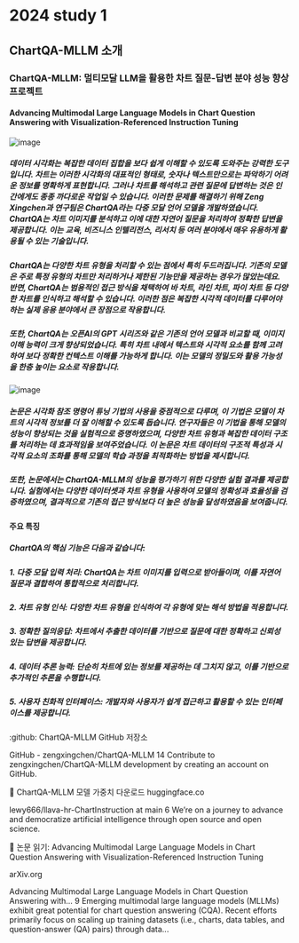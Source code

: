 # 2024 study 1

## ChartQA-MLLM 소개

### ChartQA-MLLM: 멀티모달 LLM을 활용한 차트 질문-답변 분야 성능 향상 프로젝트

#### Advancing Multimodal Large Language Models in Chart Question Answering with Visualization-Referenced Instruction Tuning

![image](https://github.com/user-attachments/assets/2d534611-84a2-4259-85a8-17988b1ddd23)


##### 데이터 시각화는 복잡한 데이터 집합을 보다 쉽게 이해할 수 있도록 도와주는 강력한 도구입니다. 차트는 이러한 시각화의 대표적인 형태로, 숫자나 텍스트만으로는 파악하기 어려운 정보를 명확하게 표현합니다. 그러나 차트를 해석하고 관련 질문에 답변하는 것은 인간에게도 종종 까다로운 작업일 수 있습니다. 이러한 문제를 해결하기 위해 Zeng Xingchen과 연구팀은 ChartQA라는 다중 모달 언어 모델을 개발하였습니다. ChartQA는 차트 이미지를 분석하고 이에 대한 자연어 질문을 처리하여 정확한 답변을 제공합니다. 이는 교육, 비즈니스 인텔리전스, 리서치 등 여러 분야에서 매우 유용하게 활용될 수 있는 기술입니다.

##### ChartQA는 다양한 차트 유형을 처리할 수 있는 점에서 특히 두드러집니다. 기존의 모델은 주로 특정 유형의 차트만 처리하거나 제한된 기능만을 제공하는 경우가 많았는데요. 반면, ChartQA는 범용적인 접근 방식을 채택하여 바 차트, 라인 차트, 파이 차트 등 다양한 차트를 인식하고 해석할 수 있습니다. 이러한 점은 복잡한 시각적 데이터를 다루어야 하는 실제 응용 분야에서 큰 장점으로 작용합니다.

##### 또한, ChartQA는 오픈AI의 GPT 시리즈와 같은 기존의 언어 모델과 비교할 때, 이미지 이해 능력이 크게 향상되었습니다. 특히 차트 내에서 텍스트와 시각적 요소를 함께 고려하여 보다 정확한 컨텍스트 이해를 가능하게 합니다. 이는 모델의 정밀도와 활용 가능성을 한층 높이는 요소로 작용합니다.

![image](https://github.com/user-attachments/assets/21d68c8d-f9a5-4a14-a745-c20578106325)

##### 논문은 시각화 참조 명령어 튜닝 기법의 사용을 중점적으로 다루며, 이 기법은 모델이 차트의 시각적 정보를 더 잘 이해할 수 있도록 돕습니다. 연구자들은 이 기법을 통해 모델의 성능이 향상되는 것을 실험적으로 증명하였으며, 다양한 차트 유형과 복잡한 데이터 구조를 처리하는 데 효과적임을 보여주었습니다. 이 논문은 차트 데이터의 구조적 특성과 시각적 요소의 조화를 통해 모델의 학습 과정을 최적화하는 방법을 제시합니다.

##### 또한, 논문에서는 ChartQA-MLLM의 성능을 평가하기 위한 다양한 실험 결과를 제공합니다. 실험에서는 다양한 데이터셋과 차트 유형을 사용하여 모델의 정확성과 효율성을 검증하였으며, 결과적으로 기존의 접근 방식보다 더 높은 성능을 달성하였음을 보여줍니다.

#### 주요 특징

##### ChartQA의 핵심 기능은 다음과 같습니다:

##### 1. 다중 모달 입력 처리: ChartQA는 차트 이미지를 입력으로 받아들이며, 이를 자연어 질문과 결합하여 통합적으로 처리합니다.

##### 2. 차트 유형 인식: 다양한 차트 유형을 인식하여 각 유형에 맞는 해석 방법을 적용합니다.

##### 3. 정확한 질의응답: 차트에서 추출한 데이터를 기반으로 질문에 대한 정확하고 신뢰성 있는 답변을 제공합니다.

##### 4. 데이터 추론 능력: 단순히 차트에 있는 정보를 제공하는 데 그치지 않고, 이를 기반으로 추가적인 추론을 수행합니다.

##### 5. 사용자 친화적 인터페이스: 개발자와 사용자가 쉽게 접근하고 활용할 수 있는 인터페이스를 제공합니다.

:github: ChartQA-MLLM GitHub 저장소

GitHub - zengxingchen/ChartQA-MLLM 14
Contribute to zengxingchen/ChartQA-MLLM development by creating an account on GitHub.

:hugs: ChartQA-MLLM 모델 가중치 다운로드
huggingface.co

lewy666/llava-hr-ChartInstruction at main 6
We’re on a journey to advance and democratize artificial intelligence through open source and open science.

:scroll: 논문 읽기: Advancing Multimodal Large Language Models in Chart Question Answering with Visualization-Referenced Instruction Tuning

arXiv.org

Advancing Multimodal Large Language Models in Chart Question Answering with... 9
Emerging multimodal large language models (MLLMs) exhibit great potential for chart question answering (CQA). Recent efforts primarily focus on scaling up training datasets (i.e., charts, data tables, and question-answer (QA) pairs) through data...
